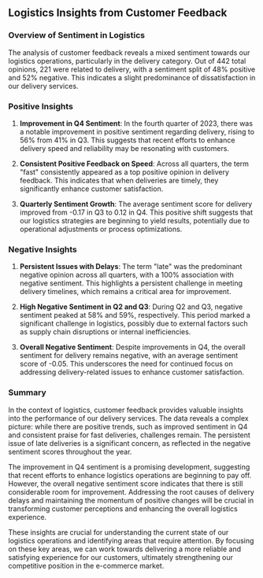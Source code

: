 ## Logistics Insights from Customer Feedback

### Overview of Sentiment in Logistics

The analysis of customer feedback reveals a mixed sentiment towards our logistics operations, particularly in the delivery category. Out of 442 total opinions, 221 were related to delivery, with a sentiment split of 48% positive and 52% negative. This indicates a slight predominance of dissatisfaction in our delivery services.

### Positive Insights

1. **Improvement in Q4 Sentiment**: In the fourth quarter of 2023, there was a notable improvement in positive sentiment regarding delivery, rising to 56% from 41% in Q3. This suggests that recent efforts to enhance delivery speed and reliability may be resonating with customers.

2. **Consistent Positive Feedback on Speed**: Across all quarters, the term "fast" consistently appeared as a top positive opinion in delivery feedback. This indicates that when deliveries are timely, they significantly enhance customer satisfaction.

3. **Quarterly Sentiment Growth**: The average sentiment score for delivery improved from -0.17 in Q3 to 0.12 in Q4. This positive shift suggests that our logistics strategies are beginning to yield results, potentially due to operational adjustments or process optimizations.

### Negative Insights

1. **Persistent Issues with Delays**: The term "late" was the predominant negative opinion across all quarters, with a 100% association with negative sentiment. This highlights a persistent challenge in meeting delivery timelines, which remains a critical area for improvement.

2. **High Negative Sentiment in Q2 and Q3**: During Q2 and Q3, negative sentiment peaked at 58% and 59%, respectively. This period marked a significant challenge in logistics, possibly due to external factors such as supply chain disruptions or internal inefficiencies.

3. **Overall Negative Sentiment**: Despite improvements in Q4, the overall sentiment for delivery remains negative, with an average sentiment score of -0.05. This underscores the need for continued focus on addressing delivery-related issues to enhance customer satisfaction.

### Summary

In the context of logistics, customer feedback provides valuable insights into the performance of our delivery services. The data reveals a complex picture: while there are positive trends, such as improved sentiment in Q4 and consistent praise for fast deliveries, challenges remain. The persistent issue of late deliveries is a significant concern, as reflected in the negative sentiment scores throughout the year.

The improvement in Q4 sentiment is a promising development, suggesting that recent efforts to enhance logistics operations are beginning to pay off. However, the overall negative sentiment score indicates that there is still considerable room for improvement. Addressing the root causes of delivery delays and maintaining the momentum of positive changes will be crucial in transforming customer perceptions and enhancing the overall logistics experience.

These insights are crucial for understanding the current state of our logistics operations and identifying areas that require attention. By focusing on these key areas, we can work towards delivering a more reliable and satisfying experience for our customers, ultimately strengthening our competitive position in the e-commerce market.